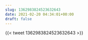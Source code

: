 ```yaml
---
slug: 1362983824523632643
date: 2021-02-20 04:34:01+00:00
draft: false
---
```


{{< tweet 1362983824523632643 >}}
